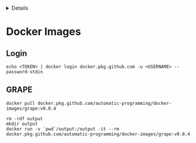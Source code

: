 <!-- START doctoc generated TOC please keep comment here to allow auto update -->
<!-- DON'T EDIT THIS SECTION, INSTEAD RE-RUN doctoc TO UPDATE -->
<details>
<summary>Details</summary>

- [Docker Images](#docker-images)
  - [Login](#login)
  - [GRAPE](#grape)

</details>
<!-- END doctoc generated TOC please keep comment here to allow auto update -->

# Docker Images

## Login
```shell script
echo <TOKEN> | docker login docker.pkg.github.com -u <USERNAME> --password-stdin
```

## GRAPE
```shell script
docker pull docker.pkg.github.com/automatic-programming/docker-images/grape:v0.0.4

rm -rdf output
mkdir output
docker run -v `pwd`/output:/output -it --rm docker.pkg.github.com/automatic-programming/docker-images/grape:v0.0.4
```
